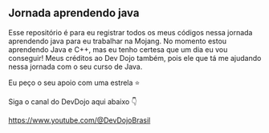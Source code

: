 ## Jornada aprendendo java

Esse repositório é para eu registrar todos os meus códigos nessa jornada aprendendo java para eu trabalhar na Mojang. No momento estou aprendendo Java e C++, mas eu tenho certesa que um dia eu vou conseguir! Meus créditos ao Dev Dojo também, pois ele que tá me ajudando nessa jornada com o seu curso de Java.

Eu peço o seu apoio com uma estrela ⭐

Siga o canal do DevDojo aqui abaixo 👇

https://www.youtube.com/@DevDojoBrasil
